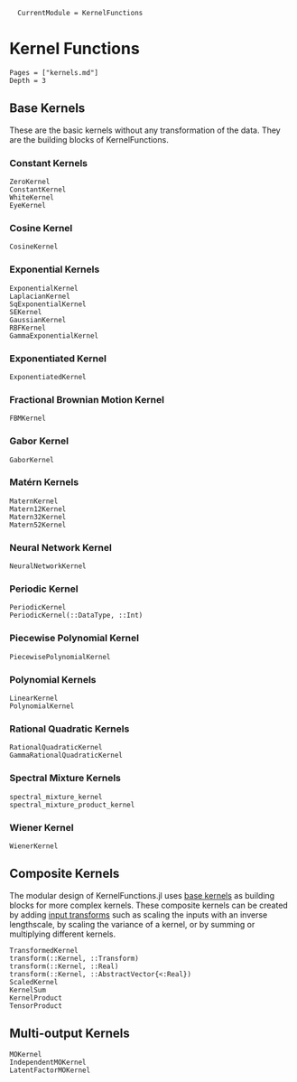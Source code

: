 ```@meta
  CurrentModule = KernelFunctions
```

# Kernel Functions

```@contents
Pages = ["kernels.md"]
Depth = 3
```

## Base Kernels

These are the basic kernels without any transformation of the data. They are the building blocks of KernelFunctions.

### Constant Kernels

```@docs
ZeroKernel
ConstantKernel
WhiteKernel
EyeKernel
```

### Cosine Kernel

```@docs
CosineKernel
```

### Exponential Kernels

```@docs
ExponentialKernel
LaplacianKernel
SqExponentialKernel
SEKernel
GaussianKernel
RBFKernel
GammaExponentialKernel
```

### Exponentiated Kernel

```@docs
ExponentiatedKernel
```

### Fractional Brownian Motion Kernel

```@docs
FBMKernel
```

### Gabor Kernel

```@docs
GaborKernel
```

### Matérn Kernels

```@docs
MaternKernel
Matern12Kernel
Matern32Kernel
Matern52Kernel
```

### Neural Network Kernel

```@docs
NeuralNetworkKernel
```

### Periodic Kernel

```@docs
PeriodicKernel
PeriodicKernel(::DataType, ::Int)
```

### Piecewise Polynomial Kernel

```@docs
PiecewisePolynomialKernel
```

### Polynomial Kernels

```@docs
LinearKernel
PolynomialKernel
```

### Rational Quadratic Kernels

```@docs
RationalQuadraticKernel
GammaRationalQuadraticKernel
```

### Spectral Mixture Kernels

```@docs
spectral_mixture_kernel
spectral_mixture_product_kernel
```

### Wiener Kernel

```@docs
WienerKernel
```

## Composite Kernels

The modular design of KernelFunctions.jl uses [base kernels](@ref) as building blocks for
more complex kernels. These composite kernels can be created by adding
[input transforms](@ref) such as scaling the inputs with an inverse lengthscale, by scaling the
variance of a kernel, or by summing or multiplying different kernels.

```@docs
TransformedKernel
transform(::Kernel, ::Transform)
transform(::Kernel, ::Real)
transform(::Kernel, ::AbstractVector{<:Real})
ScaledKernel
KernelSum
KernelProduct
TensorProduct
```

## Multi-output Kernels

```@docs
MOKernel
IndependentMOKernel
LatentFactorMOKernel
```
